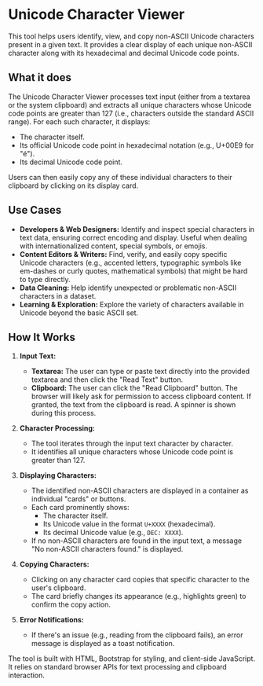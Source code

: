 # Unicode Character Viewer

This tool helps users identify, view, and copy non-ASCII Unicode characters present in a given text. It provides a clear display of each unique non-ASCII character along with its hexadecimal and decimal Unicode code points.

## What it does

The Unicode Character Viewer processes text input (either from a textarea or the system clipboard) and extracts all unique characters whose Unicode code points are greater than 127 (i.e., characters outside the standard ASCII range). For each such character, it displays:
-   The character itself.
-   Its official Unicode code point in hexadecimal notation (e.g., U+00E9 for "é").
-   Its decimal Unicode code point.

Users can then easily copy any of these individual characters to their clipboard by clicking on its display card.

## Use Cases

-   **Developers & Web Designers:** Identify and inspect special characters in text data, ensuring correct encoding and display. Useful when dealing with internationalized content, special symbols, or emojis.
-   **Content Editors & Writers:** Find, verify, and easily copy specific Unicode characters (e.g., accented letters, typographic symbols like em-dashes or curly quotes, mathematical symbols) that might be hard to type directly.
-   **Data Cleaning:** Help identify unexpected or problematic non-ASCII characters in a dataset.
-   **Learning & Exploration:** Explore the variety of characters available in Unicode beyond the basic ASCII set.

## How It Works

1.  **Input Text:**
    *   **Textarea:** The user can type or paste text directly into the provided textarea and then click the "Read Text" button.
    *   **Clipboard:** The user can click the "Read Clipboard" button. The browser will likely ask for permission to access clipboard content. If granted, the text from the clipboard is read. A spinner is shown during this process.

2.  **Character Processing:**
    *   The tool iterates through the input text character by character.
    *   It identifies all unique characters whose Unicode code point is greater than 127.

3.  **Displaying Characters:**
    *   The identified non-ASCII characters are displayed in a container as individual "cards" or buttons.
    *   Each card prominently shows:
        *   The character itself.
        *   Its Unicode value in the format `U+XXXX` (hexadecimal).
        *   Its decimal Unicode value (e.g., `DEC: XXXX`).
    *   If no non-ASCII characters are found in the input text, a message "No non-ASCII characters found." is displayed.

4.  **Copying Characters:**
    *   Clicking on any character card copies that specific character to the user's clipboard.
    *   The card briefly changes its appearance (e.g., highlights green) to confirm the copy action.

5.  **Error Notifications:**
    *   If there's an issue (e.g., reading from the clipboard fails), an error message is displayed as a toast notification.

The tool is built with HTML, Bootstrap for styling, and client-side JavaScript. It relies on standard browser APIs for text processing and clipboard interaction.
